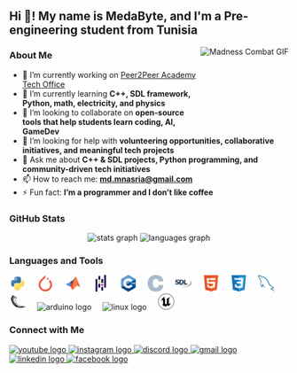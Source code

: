 <h2 align="left">Hi 👋! My name is MedaByte, and I'm a Pre-engineering student from Tunisia</h2>

<img align="right" height="150" src="https://media.tenor.com/TrBNkwe_QQwAAAAj/grunt-madness-combat.gif" alt="Madness Combat GIF" />


### About Me
- 🔭 I’m currently working on [Peer2Peer Academy Tech Office](https://peer2peeracademy.org)
- 🌱 I’m currently learning **C++, SDL framework, Python, math, electricity, and physics**
- 👯 I’m looking to collaborate on **open-source tools that help students learn coding, AI, GameDev**
- 🤝 I’m looking for help with **volunteering opportunities, collaborative initiatives, and meaningful tech projects**
- 💬 Ask me about **C++ & SDL projects, Python programming, and community-driven tech initiatives**
- 📫 How to reach me: **md.mnasria@gmail.com**
- ⚡ Fun fact: **I’m a programmer and I don’t like coffee**

### GitHub Stats
<div align="center">
  <img src="https://github-readme-stats.vercel.app/api?username=medabyte&show_icons=true&theme=dracula" height="150" alt="stats graph" />
  <img src="https://github-readme-stats.vercel.app/api/top-langs/?username=medabyte&layout=compact&theme=dracula" height="150" alt="languages graph" />
</div>


### Languages and Tools
<div align="left">
  <img src="https://raw.githubusercontent.com/devicons/devicon/master/icons/python/python-original.svg" height="30" alt="python logo"  />
  <img width="12" />
  <img src="https://raw.githubusercontent.com/devicons/devicon/master/icons/pytorch/pytorch-original.svg" height="30" alt="pytorch logo"  />
  <img width="12" />
  <img src="https://raw.githubusercontent.com/devicons/devicon/master/icons/matlab/matlab-original.svg" height="30" alt="matlab logo"  />
  <img width="12" />
  <img src="https://raw.githubusercontent.com/devicons/devicon/master/icons/pandas/pandas-original.svg" height="30" alt="pandas logo"  />
  <img width="12" />
  <img src="https://raw.githubusercontent.com/devicons/devicon/master/icons/cplusplus/cplusplus-original.svg" height="30" alt="cplusplus logo"  />
  <img width="12" />
  <img src="https://raw.githubusercontent.com/devicons/devicon/master/icons/c/c-original.svg" height="30" alt="c logo"  />
  <img width="12" />
  <img src="https://raw.githubusercontent.com/devicons/devicon/master/icons/sdl/sdl-original.svg" height="30" alt="sdl logo" />
  <img width="12" />
  <img src="https://raw.githubusercontent.com/devicons/devicon/master/icons/html5/html5-original.svg" height="30" alt="html5 logo"  />
  <img width="12" />
  <img src="https://raw.githubusercontent.com/devicons/devicon/master/icons/css3/css3-original.svg" height="30" alt="css3 logo"  />
  <img width="12" />
  <img src="https://raw.githubusercontent.com/devicons/devicon/master/icons/mysql/mysql-original.svg" height="30" alt="mysql logo"  />
  <img width="12" />
  <img src="https://raw.githubusercontent.com/devicons/devicon/master/icons/flask/flask-original.svg" height="30" alt="flask logo"  />
  <img width="12" />
  <img src="https://cdn.worldvectorlogo.com/logos/arduino-1.svg" height="30" alt="arduino logo"  />
  <img width="12" />
  <img src="https://cdn.jsdelivr.net/gh/devicons/devicon/icons/linux/linux-original.svg" height="30" alt="linux logo"  />
  <img width="12" />
  <img src="https://raw.githubusercontent.com/devicons/devicon/master/icons/unrealengine/unrealengine-original.svg" height="30" alt="unreal logo"  />
</div>

### Connect with Me
<div align="left">
  <a href="https://www.youtube.com/" target="_blank">
    <img src="https://img.shields.io/static/v1?message=YouTube&logo=youtube&label=&color=FF0000&logoColor=white&labelColor=&style=for-the-badge" height="35" alt="youtube logo"  />
  </a>
  <a href="https://www.instagram.com/mhmdmnasria_dev/" target="_blank">
    <img src="https://img.shields.io/static/v1?message=Instagram&logo=instagram&label=&color=E4405F&logoColor=white&labelColor=&style=for-the-badge" height="35" alt="instagram logo"  />
  </a>
  <a href="https://discord.gg/medabyte" target="_blank">
    <img src="https://img.shields.io/static/v1?message=Discord&logo=discord&label=&color=7289DA&logoColor=white&labelColor=&style=for-the-badge" height="35" alt="discord logo"  />
  </a>
  <a href="mailto:md.mnasria@gmail.com" target="_blank">
    <img src="https://img.shields.io/static/v1?message=Gmail&logo=gmail&label=&color=D14836&logoColor=white&labelColor=&style=for-the-badge" height="35" alt="gmail logo"  />
  </a>
  <a href="https://www.linkedin.com/in/medabyte/" target="_blank">
    <img src="https://img.shields.io/static/v1?message=LinkedIn&logo=linkedin&label=&color=0077B5&logoColor=white&labelColor=&style=for-the-badge" height="35" alt="linkedin logo"  />
  </a>
  <a href="https://www.facebook.com/MhmdMnasria/?locale=fr_FR" target="_blank">
    <img src="https://img.shields.io/static/v1?message=Facebook&logo=facebook&label=&color=1877F2&logoColor=white&labelColor=&style=for-the-badge" height="35" alt="facebook logo"  />
  </a>
</div>



